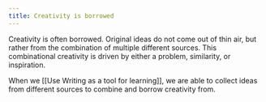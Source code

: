 ```yaml
---
title: Creativity is borrowed
---
```

Creativity is often borrowed. Original ideas do not come out of thin air, but rather from the combination of multiple different sources. This combinational creativity is driven by either a problem, similarity, or inspiration.

When we [[Use Writing as a tool for learning]], we are able to collect ideas from different sources to combine and borrow creativity from. 
